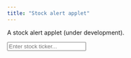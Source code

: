 ```yaml
---
title: "Stock alert applet"
---
```


A stock alert applet (under development).

<div>
	
<input onkeyup="if (event.keyCode == 27) D('recryptInputb').value = '';
		else if (event.keyCode == 13) {
			event.preventDefault(); 
			submitTicker();
		}"
id="tickerInput" autocomplete="off" placeholder="Enter stock ticker...">

<br>
<br>
	
<div id="ticker"></div>
<div id="bid"></div>
<div id="ask"></div>
<div id="market"></div>
	
<br>
	
<ul id="stocklist">
	
	
</ul>

</div>

<script>
	
var tickerList = [];
	
function D(string) { return document.getElementById(string);}	
	
function make(string) { 
	let myObj = document.createElement(string);
	return myObj;
}
	
function remove(element) { element.parentNode.removeChild(element);}
	
function submitTicker() {
	console.log("starting the submit ticker function");
	
	let query = 'https://query2.finance.yahoo.com/v7/finance/options/' + D('tickerInput').value;
	console.log(query);
	
	fetch("https://sandboxansyble.herokuapp.com/", 
		{cache:'no-cache', headers: {'Target-URL': query }}).then(function(response) {
		return response.json();
	}).then(function(data) { 
	if (data.optionChain.result.length > 0) {
	
		let stock = data.optionChain.result[0].underlyingSymbol
		D('ticker').textContent = "Ticker: " + stock;
		D('bid').textContent = "Bid: " + data.optionChain.result[0].quote.bid;
		D('ask').textContent = "Ask: " + data.optionChain.result[0].quote.ask;
		D('market').textContent = "Market: " + data.optionChain.result[0].quote.regularMarketPrice;
	
		if (!tickerList.includes(stock)) {
	
			tickerList.push(stock);

			let newli = make("li");
			newli.id = stock;
			let newTicker = make("span");
			newTicker.style.padding = "10px";
			newTicker.textContent = stock;
			let newTickerX = make("button");
			newTickerX.textContent = "X";
			newTickerX.onclick = function() { 
				tickerList.splice(tickerList.indexOf(stock), 1); 
				remove(newli); 
			};
			newli.appendChild(newTickerX);
			newli.appendChild(newTicker);
			D('stocklist').appendChild(newli);
		} else D('stocklist').appendChild(D(stock));
	
		D('tickerInput').value = "";
	
	}	
	}).catch(function(error) {
		console.log(error);
	});	
}
</script>
    
